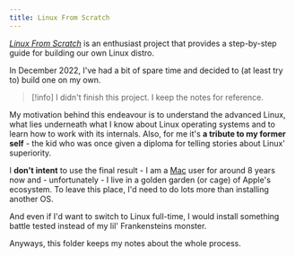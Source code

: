 ```yaml
---
title: Linux From Scratch
---
```


_[Linux From Scratch](https://www.linuxfromscratch.org/)_ is an enthusiast project that provides a step-by-step guide for building our own Linux distro.

In December 2022, I've had a bit of spare time and decided to (at least try to) build one on my own.

> [!info] I didn't finish this project. I keep the notes for reference.

My motivation behind this endeavour is to understand the advanced Linux, what lies underneath what I know about Linux operating systems and to learn how to work with its internals. Also, for me it's **a tribute to my former self** - the kid who was once given a diploma for telling stories about Linux' superiority.

I **don't intent** to use the final result - I am a [Mac](/tools/hardware.md) user for around 8 years now and - unfortunately - I live in a golden garden (or cage) of Apple's ecosystem. To leave this place, I'd need to do lots more than installing another OS.

And even if I'd want to switch to Linux full-time, I would install something battle tested instead of my lil' Frankensteins monster.

Anyways, this folder keeps my notes about the whole process.
